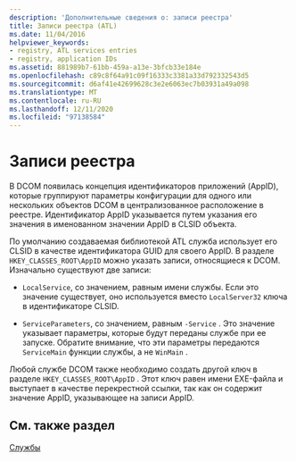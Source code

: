 ```yaml
---
description: 'Дополнительные сведения о: записи реестра'
title: Записи реестра (ATL)
ms.date: 11/04/2016
helpviewer_keywords:
- registry, ATL services entries
- registry, application IDs
ms.assetid: 881989b7-61bb-459a-a13e-3bfcb33e184e
ms.openlocfilehash: c89c8f64a91c09f16333c3381a33d792332543d5
ms.sourcegitcommit: d6af41e42699628c3e2e6063ec7b03931a49a098
ms.translationtype: MT
ms.contentlocale: ru-RU
ms.lasthandoff: 12/11/2020
ms.locfileid: "97138584"
---
```

# <a name="registry-entries"></a>Записи реестра

В DCOM появилась концепция идентификаторов приложений (AppID), которые группируют параметры конфигурации для одного или нескольких объектов DCOM в централизованное расположение в реестре. Идентификатор AppID указывается путем указания его значения в именованном значении AppID в CLSID объекта.

По умолчанию создаваемая библиотекой ATL служба использует его CLSID в качестве идентификатора GUID для своего AppID. В разделе `HKEY_CLASSES_ROOT\AppID` можно указать записи, относящиеся к DCOM. Изначально существуют две записи:

- `LocalService`, со значением, равным имени службы. Если это значение существует, оно используется вместо `LocalServer32` ключа в идентификаторе CLSID.

- `ServiceParameters`, со значением, равным `-Service` . Это значение указывает параметры, которые будут переданы службе при ее запуске. Обратите внимание, что эти параметры передаются `ServiceMain` функции службы, а не `WinMain` .

Любой службе DCOM также необходимо создать другой ключ в разделе `HKEY_CLASSES_ROOT\AppID` . Этот ключ равен имени EXE-файла и выступает в качестве перекрестной ссылки, так как он содержит значение AppID, указывающее на записи AppID.

## <a name="see-also"></a>См. также раздел

[Службы](../atl/atl-services.md)
